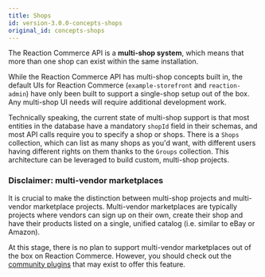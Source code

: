 ```yaml
---
title: Shops
id: version-3.0.0-concepts-shops
original_id: concepts-shops
---
```


The Reaction Commerce API is a **multi-shop system**, which means that more than one shop can exist within the same installation.

While the Reaction Commerce API has multi-shop concepts built in, the default UIs for Reaction Commerce (`example-storefront` and `reaction-admin`) have only been built to support a single-shop setup out of the box. Any multi-shop UI needs will require additional development work.

Technically speaking, the current state of multi-shop support is that most entities in the database have a mandatory `shopId` field in their schemas, and most API calls require you to specify a shop or shops. There is a `Shops` collection, which can list as many shops as you'd want, with different users having different rights on them thanks to the `Groups` collection. This architecture can be leveraged to build custom, multi-shop projects.

### Disclaimer: multi-vendor marketplaces

It is crucial to make the distinction between multi-shop projects and multi-vendor marketplace projects. Multi-vendor marketplaces are typically projects where vendors can sign up on their own, create their shop and have their products listed on a single, unified catalog (i.e. similar to eBay or Amazon).

At this stage, there is no plan to support multi-vendor marketplaces out of the box on Reaction Commerce. However, you should check out the [community plugins](community-resources.md) that may exist to offer this feature.

